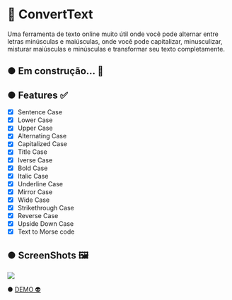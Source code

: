 # 📝 ConvertText
<p>Uma ferramenta de texto online muito útil onde você pode alternar entre letras minúsculas e maiúsculas, 
   onde você pode capitalizar, minusculizar, misturar maiúsculas e minúsculas e transformar seu texto completamente.</p>

## ● Em construção... 🚧

## ● Features ✅
- [x] Sentence Case
- [x] Lower Case
- [x] Upper Case
- [x] Alternating Case
- [x] Capitalized Case
- [x] Title Case
- [x] Iverse Case
- [x] Bold Case
- [x] Italic Case
- [x] Underline Case
- [x] Mirror Case
- [x] Wide Case
- [x] Strikethrough Case
- [x] Reverse Case
- [x] Upside Down Case
- [x] Text to Morse code

## ● ScreenShots 🖼️
<img src="./Assets/animação.gif">

● <a href='https://andersonbones.github.io/ConvertText/'>DEMO 👽</a>
